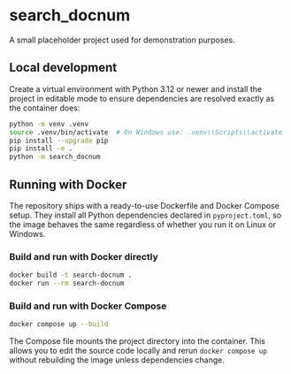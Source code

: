# search_docnum

A small placeholder project used for demonstration purposes.

## Local development

Create a virtual environment with Python 3.12 or newer and install the project
in editable mode to ensure dependencies are resolved exactly as the container
does:

```bash
python -m venv .venv
source .venv/bin/activate  # On Windows use: .venv\\Scripts\\activate
pip install --upgrade pip
pip install -e .
python -m search_docnum
```

## Running with Docker

The repository ships with a ready-to-use Dockerfile and Docker Compose setup.
They install all Python dependencies declared in `pyproject.toml`, so the image
behaves the same regardless of whether you run it on Linux or Windows.

### Build and run with Docker directly

```bash
docker build -t search-docnum .
docker run --rm search-docnum
```

### Build and run with Docker Compose

```bash
docker compose up --build
```

The Compose file mounts the project directory into the container. This allows
you to edit the source code locally and rerun `docker compose up` without
rebuilding the image unless dependencies change.
